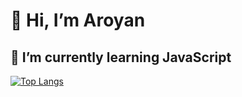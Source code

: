 # 👋 Hi, I’m Aroyan

## 🌱 I’m currently learning JavaScript

[![Top Langs](https://github-readme-stats.vercel.app/api/top-langs/?username=aroyan&layout=compact&theme=tokyonight)](https://github.com/aroyan?tab=//repositories)
<!-- [![Aroyan's GitHub stats](https://github-readme-stats.vercel.app/api?username=aroyan&theme=tokyonight)](https://github.com/aroyan/?tab=repositories) -->
